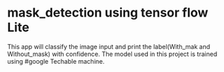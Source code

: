 # mask_detection using tensor flow Lite

This app will classify the image input and print the label(With_mak and Without_mask) with confidence.
The model used in this project is trained using #google Techable machine.


